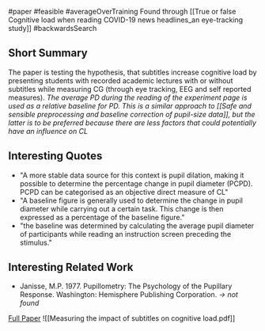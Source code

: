 #paper #feasible #averageOverTraining 
Found through [[True or false Cognitive load when reading COVID-19 news headlines_an eye-tracking study]] #backwardsSearch

## Short Summary ##
The paper is testing the hypothesis, that subtitles increase cognitive load by presenting students with recorded academic lectures with or without subtitles while measuring CG (through eye tracking, EEG and self reported measures).
*The average PD during the reading of the experiment page is used as a relative baseline for PD. This is a similar approach to [[Safe and sensible preprocessing and baseline correction of pupil-size data]], but  the latter is to be preferred because there are less factors that could potentially have an influence on CL*

## Interesting Quotes ##
- "A more stable data source for this context is pupil dilation, making it possible to determine the percentage change in pupil diameter (PCPD). PCPD can be categorised as an objective direct measure of CL"
- "A baseline figure is generally used to determine the change in pupil diameter while carrying out a certain task. This change is then expressed as a percentage of the baseline figure."
- "the baseline was determined by calculating the average pupil diameter of participants while reading an instruction screen preceding the stimulus."

## Interesting Related Work ##
- Janisse, M.P. 1977. Pupillometry: The Psychology of the Pupillary Response. Washington: Hemisphere Publishing Corporation.
  *-> not found*

[Full Paper](https://dl.acm.org/doi/abs/10.1145/2509315.2509331) ![[Measuring the impact of subtitles on cognitive load.pdf]]